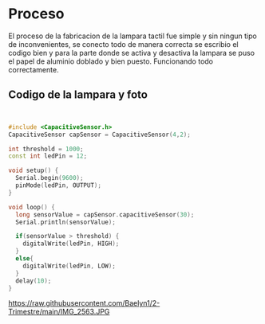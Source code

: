 # Proceso

El proceso de la fabricacion de la lampara tactil fue simple y sin ningun tipo de inconvenientes, se conecto todo de manera correcta se escribio el codigo bien y para la parte donde se activa y desactiva la lampara se puso el papel de aluminio doblado y bien puesto. Funcionando todo correctamente.


## Codigo de la lampara y foto

```C++


#include <CapacitiveSensor.h>
CapacitiveSensor capSensor = CapacitiveSensor(4,2);

int threshold = 1000;
const int ledPin = 12;

void setup() {
  Serial.begin(9600);
  pinMode(ledPin, OUTPUT);
}

void loop() {
  long sensorValue = capSensor.capacitiveSensor(30);
  Serial.println(sensorValue);

  if(sensorValue > threshold) {
    digitalWrite(ledPin, HIGH);
  }
  else{
    digitalWrite(ledPin, LOW);
  }
  delay(10);
}
```

https://raw.githubusercontent.com/Baelyn1/2-Trimestre/main/IMG_2563.JPG
